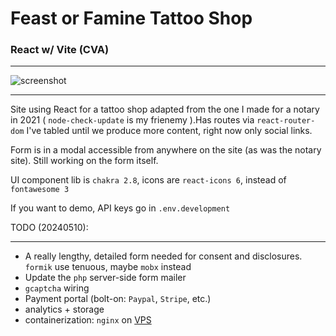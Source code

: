 # Feast or Famine Tattoo Shop

### React w/ Vite (CVA)

---

![screenshot](https://github.com/averyfreeman/react-tattoo-shop/blob/main/screenshot.png?raw=true)

---

Site using React for a tattoo shop adapted from the one I made for a notary in 2021 ( `node-check-update` is my frienemy ).Has routes via `react-router-dom` I've tabled until we produce more content, right now only social links.

Form is in a modal accessible from anywhere on the site (as was the notary site). Still working on the form itself.

UI component lib is `chakra 2.8`, icons are `react-icons 6`, instead of `fontawesome 3`

If you want to demo, API keys go in `.env.development`

TODO (20240510):

---

- A really lengthy, detailed form needed for consent and disclosures. `formik` use tenuous, maybe `mobx` instead
- Update the `php` server-side form mailer
- `gcaptcha` wiring
- Payment portal (bolt-on: `Paypal`, `Stripe`, etc.)
- analytics + storage
- containerization: `nginx` on [VPS](https://www.hyperexpert.com/)
